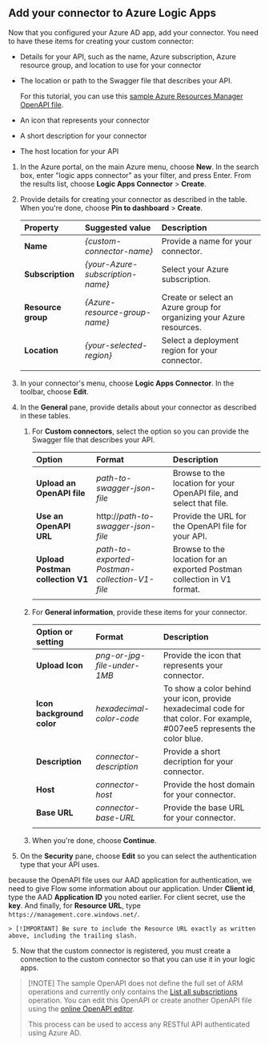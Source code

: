 ## Add your connector to Azure Logic Apps

Now that you configured your Azure AD app, add your connector. 
You need to have these items for creating your custom connector:

* Details for your API, such as the name, Azure subscription, 
Azure resource group, and location to use for your connector
* The location or path to the Swagger file that describes your API. 

  For this tutorial, you can use this [sample Azure Resources Manager OpenAPI file](http://pwrappssamples.blob.core.windows.net/samples/AzureResourceManager.json).

* An icon that represents your connector
* A short description for your connector
* The host location for your API

1. In the Azure portal, on the main Azure menu, choose **New**. 
In the search box, enter "logic apps connector" as your filter, 
and press Enter. From the results list, choose **Logic Apps Connector** > **Create**.

2. Provide details for creating your connector 
as described in the table. When you're done, 
choose **Pin to dashboard** > **Create**.

   |Property|Suggested value|Description|
   |:-------|:--------------|:----------|
   |**Name**|*{custom-connector-name}*|Provide a name for your connector.| 
   |**Subscription**|*{your-Azure-subscription-name}*|Select your Azure subscription.| 
   |**Resource group**|*{Azure-resource-group-name}*|Create or select an Azure group for organizing your Azure resources.| 
   |**Location**|*{your-selected-region}*|Select a deployment region for your connector.| 
   |||| 

3. In your connector's menu, choose **Logic Apps Connector**. 
In the toolbar, choose **Edit**.

4. In the **General** pane, provide details about 
your connector as described in these tables.

   1. For **Custom connectors**, select the option 
   so you can provide the Swagger file that describes your API.

      |Option|Format|Description|
      |:-----|:-----|:----------|
      |**Upload an OpenAPI file**|*path-to-swagger-json-file*|Browse to the location for your OpenAPI file, and select that file.|
      |**Use an OpenAPI URL**|http://*path-to-swagger-json-file*|Provide the URL for the OpenAPI file for your API.|
      |**Upload Postman collection V1**|*path-to-exported-Postman-collection-V1-file*|Browse to the location for an exported Postman collection in V1 format.|
      |||| 

   2. For **General information**, provide these items for your connector. 

      |Option or setting|Format|Description|
      |:----------------|:-----|:----------|
      |**Upload Icon**|*png-or-jpg-file-under-1MB*|Provide the icon that represents your connector.| 
      |**Icon background color**|*hexadecimal-color-code*|To show a color behind your icon, provide hexadecimal code for that color. For example, #007ee5 represents the color blue.| 
      |**Description**|*connector-description*|Provide a short decription for your connector.| 
      |**Host**|*connector-host*|Provide the host domain for your connector.|
      |**Base URL**|*connector-base-URL*|Provide the base URL for your connector.|
      ||||

   3. When you're done, choose **Continue**.

5. On the **Security** pane, choose **Edit** so you can select the authentication 
type that your API uses. 

because the OpenAPI file uses our AAD application for authentication, we need to give Flow some information about our application.  Under **Client id**, type the AAD **Application ID** you noted earlier.  For client secret, use the **key**.  And finally, for **Resource URL**, type `https://management.core.windows.net/`.

    > [!IMPORTANT] Be sure to include the Resource URL exactly as written above, including the trailing slash.


5. Now that the custom connector is registered, you must create a connection to the custom connector so that you can use it in your logic apps. 

> [!NOTE] The sample OpenAPI does not define the full set of ARM operations 
> and currently only contains the [List all subscriptions](https://msdn.microsoft.com/library/azure/dn790531.aspx) operation. 
> You can edit this OpenAPI or create another OpenAPI file 
> using the [online OpenAPI editor](http://editor.swagger.io/).
>
> This process can be used to access any RESTful API authenticated using Azure AD.